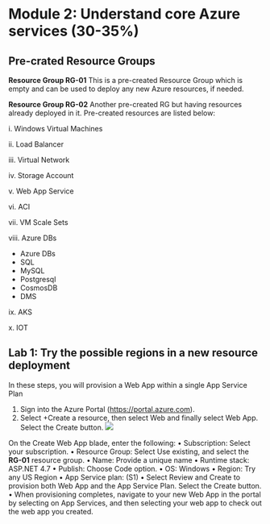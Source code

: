 # Module 2: Understand core Azure services (30-35%) 

## Pre-crated Resource Groups

**Resource Group RG-01**
This is a pre-created Resource Group which is empty and can be used to deploy any new Azure resources, if needed.

**Resource Group RG-02**
Another pre-created RG but having resources already deployed in it. Pre-created resources are listed below:

i. Windows Virtual Machines

ii. Load Balancer

iii. Virtual Network

iv. Storage Account

v. Web App Service

vi. ACI

vii. VM Scale Sets

viii. Azure DBs
* Azure DBs 
* SQL 
* MySQL 
* Postgresql 
* CosmosDB 
* DMS 

ix.	AKS

x.	IOT

## Lab 1: Try the possible regions in a new resource deployment

In these steps, you will provision a Web App within a single App Service Plan

1.	Sign into the Azure Portal (https://portal.azure.com).
2.	Select +Create a resource, then select Web and finally select Web App. Select the Create button.
![](images/work.png)

On the Create Web App blade, enter the following:
•	Subscription: Select your subscription.
•	Resource Group: Select Use existing, and select the **RG-01** resource group.
•	Name: Provide a unique name 
•	Runtime stack: ASP.NET 4.7
•	Publish: Choose Code option.
•	OS: Windows
•	Region: Try any US Region
•	App Service plan: (S1)
•	Select Review and Create to provision both Web App and the App Service Plan. Select the Create button.
•	When provisioning completes, navigate to your new Web App in the portal by selecting on App Services, and then selecting your web app to check out the web app you created. 


